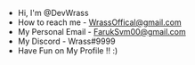 - Hi, I'm @DevWrass
- How to reach me - WrassOffical@gmail.com
- My Personal Email - FarukSvm00@gmail.com 
- My Discord - Wrass#9999
- Have Fun on My Profile !! :)
